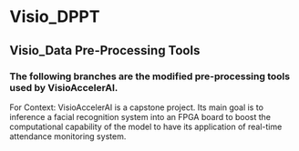 # Visio_DPPT
## Visio_Data Pre-Processing Tools

### The following branches are the modified pre-processing tools used by VisioAccelerAI.
For Context: VisioAccelerAI is a capstone project. Its main goal is to inference a facial recognition system into an FPGA board to boost the computational capability of the model to have its application of real-time attendance monitoring system.

